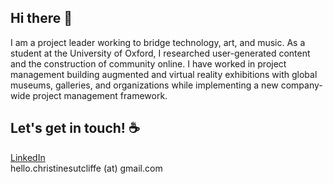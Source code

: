 ## Hi there 👋  

I am a project leader working to bridge technology, art, and music. As a student at the University of Oxford, I researched user-generated content and the construction of community online. I have worked in project management building augmented and virtual reality exhibitions with global museums, galleries, and organizations while implementing a new company-wide project management framework. 

## Let's get in touch! ☕️

[LinkedIn](https://www.linkedin.com/in/christinesutcliffe/) \
hello.christinesutcliffe (at) gmail.com
